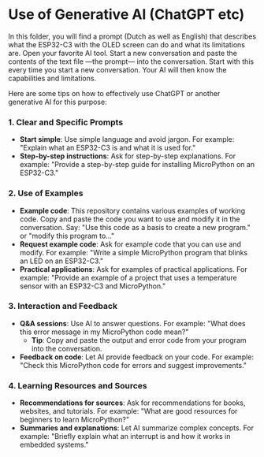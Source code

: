 # Use of Generative AI (ChatGPT etc)

In this folder, you will find a prompt (Dutch as well as English) that describes what the ESP32-C3 with the OLED screen can do and what its limitations are. Open your favorite AI tool. Start a new conversation and paste the contents of the text file —the prompt— into the conversation. Start with this every time you start a new conversation. Your AI will then know the capabilities and limitations.

Here are some tips on how to effectively use ChatGPT or another generative AI for this purpose:

### 1. Clear and Specific Prompts

-   **Start simple**: Use simple language and avoid jargon. For example: "Explain what an ESP32-C3 is and what it is used for."
-   **Step-by-step instructions**: Ask for step-by-step explanations. For example: "Provide a step-by-step guide for installing MicroPython on an ESP32-C3."

### 2. Use of Examples

-   **Example code**: This repository contains various examples of working code. Copy and paste the code you want to use and modify it in the conversation. Say: "Use this code as a basis to create a new program." or "modify this program to..."
-   **Request example code**: Ask for example code that you can use and modify. For example: "Write a simple MicroPython program that blinks an LED on an ESP32-C3."
-   **Practical applications**: Ask for examples of practical applications. For example: "Provide an example of a project that uses a temperature sensor with an ESP32-C3 and MicroPython."

### 3. Interaction and Feedback

-   **Q&A sessions**: Use AI to answer questions. For example: "What does this error message in my MicroPython code mean?"
    -   **Tip**: Copy and paste the output and error code from your program into the conversation.
-   **Feedback on code**: Let AI provide feedback on your code. For example: "Check this MicroPython code for errors and suggest improvements."

### 4. Learning Resources and Sources

-   **Recommendations for sources**: Ask for recommendations for books, websites, and tutorials. For example: "What are good resources for beginners to learn MicroPython?"
-   **Summaries and explanations**: Let AI summarize complex concepts. For example: "Briefly explain what an interrupt is and how it works in embedded systems."
